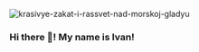 ![krasivye-zakat-i-rassvet-nad-morskoj-gladyu](https://user-images.githubusercontent.com/75698396/142395185-db6cfb84-4582-4f8b-ba36-39c7c2c26fe3.jpg)





### Hi there 👋! My name is Ivan!

<!--
**guryanov-junior/guryanov-junior** is a ✨ _special_ ✨ repository because its `README.md` (this file) appears on your GitHub profile.

Here are some ideas to get you started:


- 🌱 I’m currently learning JavaScript!


